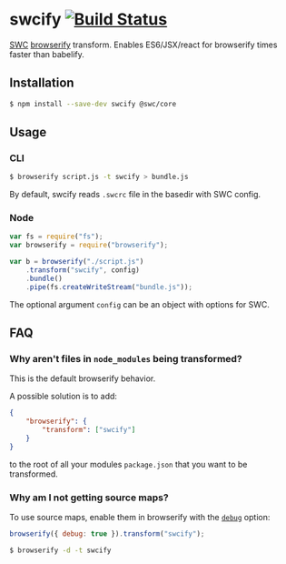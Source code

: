 # swcify [![Build Status](https://travis-ci.org/dy/swcify.svg?branch=master)](https://travis-ci.org/dy/swcify)

[SWC](https://github.com/swc-project/swc)
[browserify](https://github.com/substack/node-browserify) transform. Enables
ES6/JSX/react for browserify times faster than babelify.

## Installation

```sh
$ npm install --save-dev swcify @swc/core
```

## Usage

### CLI

```sh
$ browserify script.js -t swcify > bundle.js
```

By default, swcify reads `.swcrc` file in the basedir with SWC config.

### Node

```javascript
var fs = require("fs");
var browserify = require("browserify");

var b = browserify("./script.js")
	.transform("swcify", config)
	.bundle()
	.pipe(fs.createWriteStream("bundle.js"));
```

The optional argument `config` can be an object with options for SWC.

## FAQ

### Why aren't files in `node_modules` being transformed?

This is the default browserify behavior.

A possible solution is to add:

```json
{
	"browserify": {
		"transform": ["swcify"]
	}
}
```

to the root of all your modules `package.json` that you want to be transformed.

### Why am I not getting source maps?

To use source maps, enable them in browserify with the
[`debug`](https://github.com/substack/node-browserify#browserifyfiles--opts)
option:

```js
browserify({ debug: true }).transform("swcify");
```

```sh
$ browserify -d -t swcify
```

